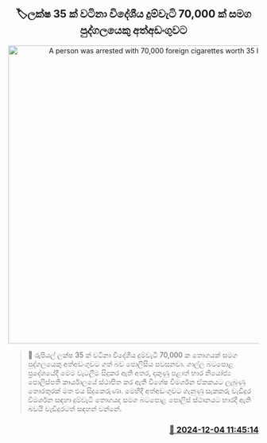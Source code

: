 <p align='center'><b><h2 align='center' title='A person was arrested with 70,000 foreign cigarettes worth 35 lakhs'>🏷ලක්ෂ 35 ක් වටිනා විදේශීය දුම්වැටි 70,000 ක් සමග පුද්ගලයෙකු අත්අඩංගුවට</h2></b></p>
<p align='center'><img src='https://helakuru.sgp1.cdn.digitaloceanspaces.com/esana/images/lib/arrested-man-393.jpg' width='600' alt='A person was arrested with 70,000 foreign cigarettes worth 35 lakhs'></p>

>📝 රුපියල් ලක්ෂ 35 ක් වටිනා විදේශීය දුම්වැටි 70,000 ක තොගයක් සමග පුද්ගලයෙකු අත්අඩංගුවට ගත් බව පොලිසිය පවසනවා.
ගාල්ල බටපොළ ප්‍රදේශයේදී මෙම වැටලීම සිදුකර ඇති අතර, දකුණු පළාත් භාර නියෝජ්‍ය පොලිස්පති කාර්යාලයේ ස්ථාපිත කර ඇති විශේෂ විමර්ශන ඒකකයට ලැබුණු තොරතුරක් මත එය සිදුකෙරුණා.
මෙහිදී අත්අඩංගුවට ගැනුණු සැකකරු වැඩිදුර විමර්ශන සඳහා දුම්වැටි තොගයද සමග බටපොළ පොලිස් ස්ථානයට භාරදී ඇති බවයි වැඩිදුරටත් සඳහන් වන්නේ.


<h3 align='right'><a href='https://www.helakuru.lk/esana/p/105648/'>📅 2024-12-04 11:45:14</a></h3>
